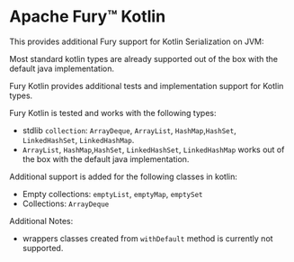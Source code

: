 # Apache Fury™ Kotlin

This provides additional Fury support for Kotlin Serialization on JVM:

Most standard kotlin types are already supported out of the box with the default java implementation.

Fury Kotlin provides additional tests and implementation support for Kotlin types.

Fury Kotlin is tested and works with the following types:

- stdlib `collection`: `ArrayDeque`, `ArrayList`, `HashMap`,`HashSet`, `LinkedHashSet`, `LinkedHashMap`.
- `ArrayList`, `HashMap`,`HashSet`, `LinkedHashSet`, `LinkedHashMap` works out of the box with the default java implementation.

Additional support is added for the following classes in kotlin:

- Empty collections: `emptyList`, `emptyMap`, `emptySet`
- Collections: `ArrayDeque`

Additional Notes:

- wrappers classes created from `withDefault` method is currently not supported.
